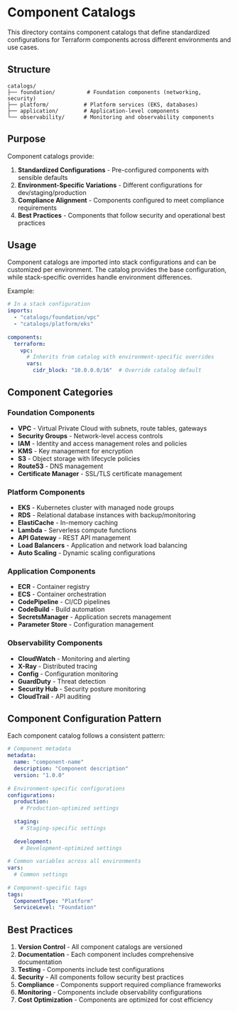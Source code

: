 # Component Catalogs

This directory contains component catalogs that define standardized configurations for Terraform components across different environments and use cases.

## Structure

```
catalogs/
├── foundation/          # Foundation components (networking, security)
├── platform/           # Platform services (EKS, databases)  
├── application/        # Application-level components
└── observability/      # Monitoring and observability components
```

## Purpose

Component catalogs provide:

1. **Standardized Configurations** - Pre-configured components with sensible defaults
2. **Environment-Specific Variations** - Different configurations for dev/staging/production
3. **Compliance Alignment** - Components configured to meet compliance requirements
4. **Best Practices** - Components that follow security and operational best practices

## Usage

Component catalogs are imported into stack configurations and can be customized per environment. The catalog provides the base configuration, while stack-specific overrides handle environment differences.

Example:
```yaml
# In a stack configuration
imports:
  - "catalogs/foundation/vpc"
  - "catalogs/platform/eks"
  
components:
  terraform:
    vpc:
      # Inherits from catalog with environment-specific overrides
      vars:
        cidr_block: "10.0.0.0/16"  # Override catalog default
```

## Component Categories

### Foundation Components
- **VPC** - Virtual Private Cloud with subnets, route tables, gateways
- **Security Groups** - Network-level access controls
- **IAM** - Identity and access management roles and policies
- **KMS** - Key management for encryption
- **S3** - Object storage with lifecycle policies
- **Route53** - DNS management
- **Certificate Manager** - SSL/TLS certificate management

### Platform Components
- **EKS** - Kubernetes cluster with managed node groups
- **RDS** - Relational database instances with backup/monitoring
- **ElastiCache** - In-memory caching
- **Lambda** - Serverless compute functions
- **API Gateway** - REST API management
- **Load Balancers** - Application and network load balancing
- **Auto Scaling** - Dynamic scaling configurations

### Application Components
- **ECR** - Container registry
- **ECS** - Container orchestration
- **CodePipeline** - CI/CD pipelines
- **CodeBuild** - Build automation
- **SecretsManager** - Application secrets management
- **Parameter Store** - Configuration management

### Observability Components
- **CloudWatch** - Monitoring and alerting
- **X-Ray** - Distributed tracing
- **Config** - Configuration monitoring
- **GuardDuty** - Threat detection
- **Security Hub** - Security posture monitoring
- **CloudTrail** - API auditing

## Component Configuration Pattern

Each component catalog follows a consistent pattern:

```yaml
# Component metadata
metadata:
  name: "component-name"
  description: "Component description"
  version: "1.0.0"
  
# Environment-specific configurations  
configurations:
  production:
    # Production-optimized settings
    
  staging: 
    # Staging-specific settings
    
  development:
    # Development-optimized settings
    
# Common variables across all environments
vars:
  # Common settings
  
# Component-specific tags
tags:
  ComponentType: "Platform"
  ServiceLevel: "Foundation"
```

## Best Practices

1. **Version Control** - All component catalogs are versioned
2. **Documentation** - Each component includes comprehensive documentation
3. **Testing** - Components include test configurations
4. **Security** - All components follow security best practices
5. **Compliance** - Components support required compliance frameworks
6. **Monitoring** - Components include observability configurations
7. **Cost Optimization** - Components are optimized for cost efficiency